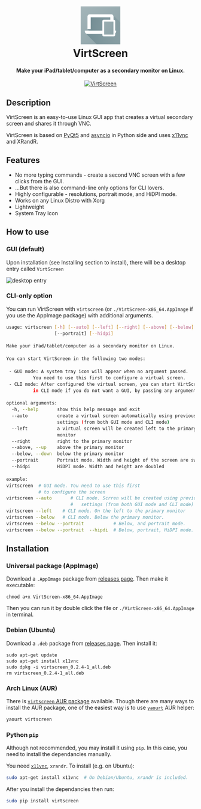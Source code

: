 <h1 align="center">
  <img src="data/icon_full.svg" width="21%">
  <br/>
  VirtScreen
</h1>

<h4 align="center">
  Make your iPad/tablet/computer as a secondary monitor on Linux.
</h4>

<div align="center">
  <a href="https://github.com/kbumsik/VirtScreen">
    <img src="https://raw.githubusercontent.com/kbumsik/VirtScreen/master/data/gif_example.gif" alt="VirtScreen" width="80%">
  </a>
</div>

## Description

VirtScreen is an easy-to-use Linux GUI app that creates a virtual secondary screen and shares it through VNC.

VirtScreen is based on [PyQt5](https://www.riverbankcomputing.com/software/pyqt/intro) and [asyncio](https://docs.python.org/3/library/asyncio.html) in Python side and uses [x11vnc](https://github.com/LibVNC/x11vnc) and XRandR.

## Features

* No more typing commands - create a second VNC screen with a few clicks from the GUI.
* ...But there is also command-line only options for CLI lovers.
* Highly configurable - resolutions, portrait mode, and HiDPI mode.
* Works on any Linux Distro with Xorg
* Lightweight
* System Tray Icon

## How to use

### GUI (default)

Upon installation (see Installing section to install), there will be a desktop entry called `VirtScreen`

![desktop entry](https://raw.githubusercontent.com/kbumsik/VirtScreen/master/data/desktop_entry.png)

### CLI-only option

You can run VirtScreen with `virtscreen` (or `./VirtScreen-x86_64.AppImage` if you use the AppImage package) with additional arguments.

```bash
usage: virtscreen [-h] [--auto] [--left] [--right] [--above] [--below]
                  [--portrait] [--hidpi]

Make your iPad/tablet/computer as a secondary monitor on Linux.

You can start VirtScreen in the following two modes:

 - GUI mode: A system tray icon will appear when no argument passed.
          You need to use this first to configure a virtual screen.
 - CLI mode: After configured the virtual screen, you can start VirtScreen
          in CLI mode if you do not want a GUI, by passing any arguments

optional arguments:
  -h, --help       show this help message and exit
  --auto           create a virtual screen automatically using previous
                   settings (from both GUI mode and CLI mode)
  --left           a virtual screen will be created left to the primary
                   monitor
  --right          right to the primary monitor
  --above, --up    above the primary monitor
  --below, --down  below the primary monitor
  --portrait       Portrait mode. Width and height of the screen are swapped
  --hidpi          HiDPI mode. Width and height are doubled

example:
virtscreen  # GUI mode. You need to use this first
            # to configure the screen
virtscreen --auto       # CLI mode. Scrren will be created using previous
                        #   settings (from both GUI mode and CLI mode)
virtscreen --left    # CLI mode. On the left to the primary monitor
virtscreen --below   # CLI mode. Below the primary monitor.
virtscreen --below --portrait           # Below, and portrait mode.
virtscreen --below --portrait  --hipdi  # Below, portrait, HiDPI mode.
```

## Installation

### Universal package (AppImage)

Download a `.AppImage` package from [releases page](https://github.com/kbumsik/VirtScreen/releases). Then make it executable:

```shell
chmod a+x VirtScreen-x86_64.AppImage
```

Then you can run it by double click the file or `./VirtScreen-x86_64.AppImage` in terminal.

### Debian (Ubuntu)

Download a `.deb` package from [releases page](https://github.com/kbumsik/VirtScreen/releases). Then install it:

```shell
sudo apt-get update
sudo apt-get install x11vnc
sudo dpkg -i virtscreen_0.2.4-1_all.deb 
rm virtscreen_0.2.4-1_all.deb
```

### Arch Linux (AUR)

There is [`virtscreen` AUR package](https://aur.archlinux.org/packages/virtscreen/) available. Though there are many ways to install the AUR package, one of the easiest way is to use [`yaourt`](https://github.com/polygamma/aurman) AUR helper:

```bash
yaourt virtscreen
```

### Python `pip`

Although not recommended, you may install it using `pip`. In this case, you need to install the dependancies manually.

You need [`x11vnc`](https://github.com/LibVNC/x11vnc), `xrandr`. To install (e.g. on Ubuntu):
```bash
sudo apt-get install x11vnc  # On Debian/Ubuntu, xrandr is included.
```

After you install the dependancies then run:

```bash
sudo pip install virtscreen
```
